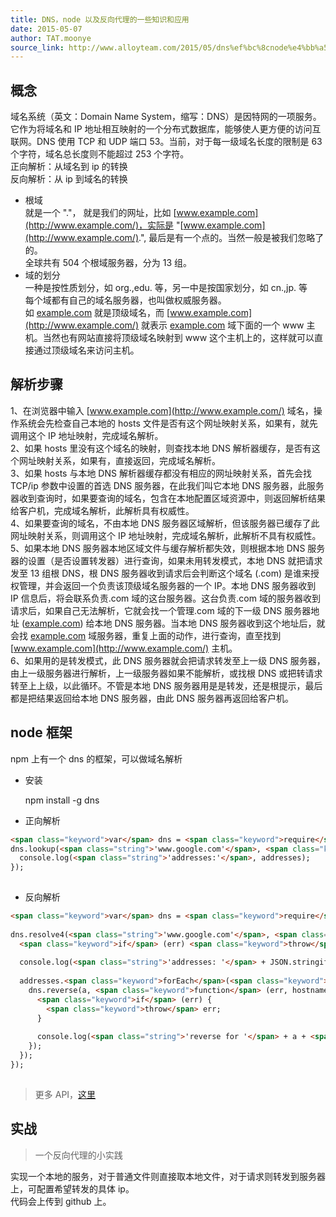 ```yaml
---
title: DNS，node 以及反向代理的一些知识和应用
date: 2015-05-07
author: TAT.moonye
source_link: http://www.alloyteam.com/2015/05/dns%ef%bc%8cnode%e4%bb%a5%e5%8f%8a%e5%8f%8d%e5%90%91%e4%bb%a3%e7%90%86%e7%9a%84%e4%b8%80%e4%ba%9b%e7%9f%a5%e8%af%86%e5%92%8c%e5%ba%94%e7%94%a8/
---
```


<!-- {% raw %} - for jekyll -->

## 概念

域名系统（英文：Domain Name System，缩写：DNS）是因特网的一项服务。它作为将域名和 IP 地址相互映射的一个分布式数据库，能够使人更方便的访问互联网。DNS 使用 TCP 和 UDP 端口 53。当前，对于每一级域名长度的限制是 63 个字符，域名总长度则不能超过 253 个字符。  
正向解析：从域名到 ip 的转换  
反向解析：从 ip 到域名的转换

-   根域  
    就是一个 "."， 就是我们的网址，比如 [www.example.com](http://www.example.com/)，实际是 "[www.example.com](http://www.example.com/).", 最后是有一个点的。当然一般是被我们忽略了的。  
    全球共有 504 个根域服务器，分为 13 组。
-   域的划分  
    一种是按性质划分，如 org.,edu. 等，另一中是按国家划分，如 cn.,jp. 等  
    每个域都有自己的域名服务器，也叫做权威服务器。  
    如 [example.com](http://example.com/) 就是顶级域名，而 [www.example.com](http://www.example.com/) 就表示 [example.com](http://example.com/) 域下面的一个 www 主机。当然也有网站直接将顶级域名映射到 www 这个主机上的，这样就可以直接通过顶级域名来访问主机。

## 解析步骤

1、在浏览器中输入 [www.example.com](http://www.example.com/) 域名，操作系统会先检查自己本地的 hosts 文件是否有这个网址映射关系，如果有，就先调用这个 IP 地址映射，完成域名解析。  
2、如果 hosts 里没有这个域名的映射，则查找本地 DNS 解析器缓存，是否有这个网址映射关系，如果有，直接返回，完成域名解析。  
3、如果 hosts 与本地 DNS 解析器缓存都没有相应的网址映射关系，首先会找 TCP/ip 参数中设置的首选 DNS 服务器，在此我们叫它本地 DNS 服务器，此服务器收到查询时，如果要查询的域名，包含在本地配置区域资源中，则返回解析结果给客户机，完成域名解析，此解析具有权威性。  
4、如果要查询的域名，不由本地 DNS 服务器区域解析，但该服务器已缓存了此网址映射关系，则调用这个 IP 地址映射，完成域名解析，此解析不具有权威性。  
5、如果本地 DNS 服务器本地区域文件与缓存解析都失效，则根据本地 DNS 服务器的设置（是否设置转发器）进行查询，如果未用转发模式，本地 DNS 就把请求发至 13 组根 DNS，根 DNS 服务器收到请求后会判断这个域名 (.com) 是谁来授权管理，并会返回一个负责该顶级域名服务器的一个 IP。本地 DNS 服务器收到 IP 信息后，将会联系负责.com 域的这台服务器。这台负责.com 域的服务器收到请求后，如果自己无法解析，它就会找一个管理.com 域的下一级 DNS 服务器地址 ([example.com](http://example.com)) 给本地 DNS 服务器。当本地 DNS 服务器收到这个地址后，就会找 [example.com](http://example.com/) 域服务器，重复上面的动作，进行查询，直至找到 [www.example.com](http://www.example.com/) 主机。  
6、如果用的是转发模式，此 DNS 服务器就会把请求转发至上一级 DNS 服务器，由上一级服务器进行解析，上一级服务器如果不能解析，或找根 DNS 或把转请求转至上上级，以此循环。不管是本地 DNS 服务器用是是转发，还是根提示，最后都是把结果返回给本地 DNS 服务器，由此 DNS 服务器再返回给客户机。

## node 框架

npm 上有一个 dns 的框架，可以做域名解析

-   安装


    npm install -g dns 
     

-   正向解析

```html
<span class="keyword">var</span> dns = <span class="keyword">require</span>(<span class="string">'dns'</span>);
dns.lookup(<span class="string">'www.google.com'</span>, <span class="keyword">function</span> onLookup(err, addresses, family) {
  console.log(<span class="string">'addresses:'</span>, addresses);
});
 
```

-   反向解析

```html
<span class="keyword">var</span> dns = <span class="keyword">require</span>(<span class="string">'dns'</span>);
 
dns.resolve4(<span class="string">'www.google.com'</span>, <span class="keyword">function</span> (err, addresses) {
  <span class="keyword">if</span> (err) <span class="keyword">throw</span> err;
 
  console.log(<span class="string">'addresses: '</span> + JSON.stringify(addresses));
 
  addresses.<span class="keyword">forEach</span>(<span class="keyword">function</span> (a) {
    dns.reverse(a, <span class="keyword">function</span> (err, hostnames) {
      <span class="keyword">if</span> (err) {
        <span class="keyword">throw</span> err;
      }
 
      console.log(<span class="string">'reverse for '</span> + a + <span class="string">': '</span> + JSON.stringify(hostnames));
    });
  });
});
 
```

> 更多 API，[这里](https://nodejs.org/api/dns.html)

## 实战

> 一个反向代理的小实践

实现一个本地的服务，对于普通文件则直接取本地文件，对于请求则转发到服务器上，可配置希望转发的具体 ip。  
代码会上传到 github 上。

<!-- {% endraw %} - for jekyll -->